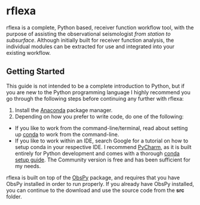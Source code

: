 # rflexa

rflexa is a complete, Python based, receiver function workflow tool, with the purpose of assisting the observational seismologist *from station to subsurface*. Although initially built for receiver function analysis, the individual modules can be extracted for use and integrated into your existing workflow.

## Getting Started
This guide is not intended to be a complete introduction to Python, but if you are new to the Python programming language I highly recommend you go through the following steps before continuing any further with rflexa:

1. Install the [Anaconda](https://www.anaconda.com/distribution/) package manager.  
2. Depending on how you prefer to write code, do one of the following:  
  * If you like to work from the command-line/terminal, read about setting up [conda](https://docs.conda.io/projects/conda/en/latest/user-guide/getting-started.html) to work from the command-line.  
  * If you like to work within an IDE, search Google for a tutorial on how to setup conda in your respective IDE. I recommend [PyCharm](https://www.jetbrains.com/pycharm/download/#section=mac), as it is built entirely for Python development and comes with a thorough [conda setup guide](https://www.jetbrains.com/help/pycharm/conda-support-creating-conda-virtual-environment.html). The Community version is free and has been sufficient for my needs.

rflexa is built on top of the [ObsPy](https://github.com/obspy/obspy/wiki/Installation-via-Anaconda) package, and requires that you have ObsPy installed in order to run properly. If you already have ObsPy installed, you can continue to the download and use the source code from the **src** folder.

